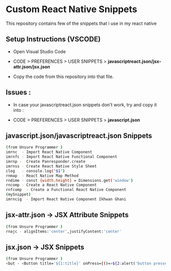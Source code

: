 # Custom React Native Snippets

This repository contains few of the snippets that i use in my react native

## Setup Instructions (VSCODE)

- Open Visual Studio Code

- CODE > PREFERENCES > USER SNIPPETS > **javascriptreact.json/jsx-attr.json/jsx.json**

- Copy the code from this repository into that file.

## Issues :

- In case your javascriptreact.json snippets don't work, try and copy it into :

- CODE > PREFERENCES > USER SNIPPETS > **javascript.json**

## javascript.json/javascriptreact.json Snippets

```sh
(from Unsure Programmer )
imrnc  - Import React Native Component
imrnfc - Import React Native Functional Component
imrnp -  Create Panresponder.create
imrnss - Create React Native Style Sheet
clog   - console.log("$1")
rnmap  - React Native Map Method
rndime - const {width,height} = Dimensions.get('window')
rncomp - Create a React Native Component
rnfcomp  - Create a Functional React Native Component
(mySnippet)
imrncig  - Import React Native Component Ikhwan Ghani
```

## jsx-attr.json -> JSX Attribute Snippets

```sh
(from Unsure Programmer )
rnajc - alignItems:'center',justifyContent:'center'
```

## jsx.json -> JSX Snippets

```sh
(from Unsure Programmer )
<but - <Button title='${1:title}' onPress={()=>${2:alert('button pressed')}}/>
```
